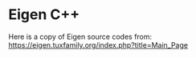 # Eigen C++
Here is a copy of Eigen source codes from:
https://eigen.tuxfamily.org/index.php?title=Main_Page

